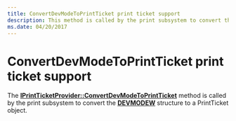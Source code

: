 ```yaml
---
title: ConvertDevModeToPrintTicket print ticket support
description: This method is called by the print subsystem to convert the DEVMODEW structure to a PrintTicket object.
ms.date: 04/20/2017
---
```


# ConvertDevModeToPrintTicket print ticket support


The [**IPrintTicketProvider::ConvertDevModeToPrintTicket**](/previous-versions/windows/hardware/drivers/ff554360(v=vs.85)) method is called by the print subsystem to convert the [**DEVMODEW**](/windows/win32/api/wingdi/ns-wingdi-devmodew) structure to a PrintTicket object.

 

